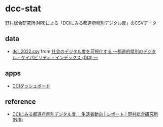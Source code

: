 # dcc-stat

野村総合研究所(NRI)による「DCIにみる都道府県別デジタル度」のCSVデータ

## data

- [dci_2022.csv](dci_2022.csv) from [社会のデジタル度を可視化する 〜都道府県別のデジタル・ケイパビリティ・インデックス (DCI) 〜](https://www.nri.com/-/media/Corporate/jp/Files/PDF/knowledge/report/cc/digital_economy/20210120.pdf?la=ja-JP&hash=98C93F2ACE675E1FE0109A0C62E0CDDFCB54B361)

## apps

- [DCIダッシュボード](https://code4fukui.github.io/dci-dashboard/)

## reference

- [DCIにみる都道府県別デジタル度｜ 生活者動向 | レポート | 野村総合研究所(NRI)](https://www.nri.com/jp/knowledge/report/lst/2023/cc/0419_1)
